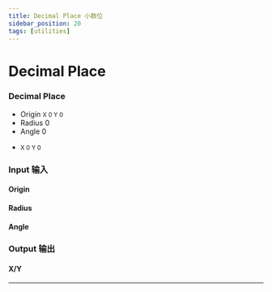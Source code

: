 ```yaml
---
title: Decimal Place 小数位
sidebar_position: 20
tags: [utilities]
---
```


# Decimal Place


<div className="patch-container">
    <div className="patch processor">
        <h3>Decimal Place</h3>
        <ul className="inputs">
            <li>Origin <small> X <span>0</span> Y <span>0</span></small></li>
            <li>Radius <span>0</span></li>
            <li>Angle <span>0</span></li>
        </ul>
        <ul className="outputs">
            <li><small> X <span>0</span> Y <span>0</span></small></li>
        </ul>
    </div>
</div>

<div className="port-descriptions">
<div className="inputs">

### Input 输入

#### Origin

#### Radius

#### Angle

</div>
<div className="outputs">

### Output 输出

#### X/Y

</div>
</div>


------
